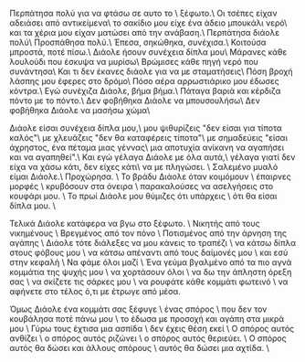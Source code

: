 Περπάτησα πολύ για να φτάσω σε αυτο το \\
ξέφωτο.\\
Οι τσέπες είχαν αδειάσει από αντικείμενα\\
το σακίδιο μου είχε ένα άδειο μπουκάλι νερό\\
και τα χέρια μου είχαν ματώσει από την ανάβαση.\\
Περπάτησα διάολε πολύ\\
Προσπάθησα πολύ.\\
Έπεσα, σηκώθηκα, συνέχισα.\\
Κοιτούσα μπροστά, ποτέ πίσω.\\
Διάολε ήσουν συνέχεια δίπλα μου\\
Μάρανες κάθε λουλούδι που έσκυψα να μυρίσω\\
Βρώμισες κάθε πηγή νερό που συνάντησα\\
Και τι δεν έκανες διάολε για να με σταματήσεις\\
Πόση βροχή λάσπης μου έφερες στο δρόμο\\
Πόσο αέρα αρρωστιάρικο μου έδωσες κόντρα.\\
Εγώ συνέχιζα Διάολε, βήμα βήμα.\\
Πάταγα βαριά και κέρδιζα πόντο με το πόντο.\\
Δεν φοβήθηκα Διάολε να μπουσουλήσω\\
Δεν φοβήθηκα Διάολε να μασήσω χώμα\\

Διάολε είσαι συνέχεια δίπλα μου,\\
μου ψιθυρίζεις "δεν είσαι για τίποτα καλός"\\
με χλευάζεις "δεν θα καταφέρεις τίποτα"\\
με σημαδεύεις "είσαι άχρηστος, ένα πέταμα μιας γέννας\\
μια αποτυχία ανίκανη να αγαπήσει και να αγαπηθεί".\\
Και εγώ γέλαγα Διάολε με όλα αυτά,\\
γέλαγα γιατί δεν είχα να χάσω κάτι, δεν είχες κάτι\\
να με πληγώσει. \\
Σαλεμένο μυαλό είμαι Διάολε.\\
Προχώρησα. \\
Το βράδυ Διάολε όταν κοιμόμουν \\
έπαιρνες μορφές \\
κρυβόσουν στα όνειρα \\
παρακαλούσες να ασελγήσεις στο κουφάρι μου. \\
Το πρωί Διάολε μου θύμιζες ότι υπάρχεις \\
ότι θα είσαι δίπλα μου. \\

Τελικά Διάολε κατάφερα να βγω στο ξέφωτο. \\
Νικητής από τους νικημένους \\
Βρεγμένος από τον πόνο \\
Ποτισμένος από την άρνηση της αγάπης \\
Διάολε τότε διάλεξες να μου κάνεις το τραπέζι \\
να κάτσω δίπλα στους φόβους μου \\
να κάτσω απέναντι από τους δαίμονές μου \\
και εσύ στην κεφαλή \\
Να φάμε όλοι μαζί \\
Ένα γεύμα βγαλμένο από τα πιο αγνά κομμάτια της ψυχής μου \\
να χορτάσουν όλοι \\
να δω την άπληστη όρεξη σας \\
να σκίζετε τις σάρκες μου \\
να ρουφάτε κάθε κομμάτι φωτεινό \\
να αφήνετε στο τέλος ό,τι με έτρωγε από μέσα.

Όμως Διάολε ένα κομμάτι σας ξέφυγε \\
ένας σπόρος \\
που δεν τον κουβάλησα ποτέ πάνω μου \\
το έδωσα με προσοχή και αγάπη στα μικρά μου \\
Γύρω τους έχτισα μια ασπίδα \\
δεν έχεις θέση εκεί \\
Ο σπόρος αυτός ανθίζει \\
ο σπόρος αυτός ριζώνει \\
ο σπόρος αυτός θεριεύει. \\
Ο σπόρος αυτός θα δώσει και άλλους σπόρους \\
αυτός θα δώσει μια αχτίδα. \\
